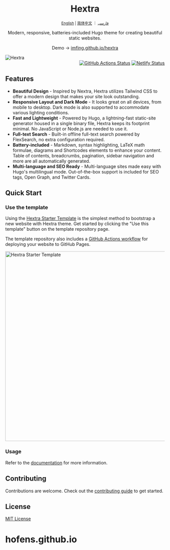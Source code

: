 <div align="center">
  <h1 align="center">Hextra</h1>
  <sup align="center"><a href="README.md">English</a> | <a href="README.zh-cn.md">简体中文</a> ｜ <a href="README.fa.md">فارسی</a></sup>
  <p align="center">Modern, responsive, batteries-included Hugo theme for creating beautiful static websites.</p>

Demo → [imfing.github.io/hextra](https://imfing.github.io/hextra/)
</div>

<picture>
  <source media="(prefers-color-scheme: dark)" srcset="https://user-images.githubusercontent.com/5097752/263550533-c18343ca-3848-4230-b5c0-ee989d7916da.png">
  <img alt="Hextra" src="https://user-images.githubusercontent.com/5097752/263550528-663599f9-17a1-4686-b5c4-3da233b5034d.png">
</picture>

<div align="right">
<a href="https://github.com/imfing/hextra/actions/workflows/pages.yml"><img alt="GitHub Actions Status" src="https://github.com/imfing/hextra/actions/workflows/pages.yml/badge.svg"></a> <a href="https://app.netlify.com/sites/hugo-hextra/deploys"><img alt="Netlify Status" src="https://api.netlify.com/api/v1/badges/61d6e55a-2447-487e-b59f-c9537e5df175/deploy-status"></a>
</div>

## Features

- **Beautiful Design** - Inspired by Nextra, Hextra utilizes Tailwind CSS to offer a modern design that makes your site look outstanding.
- **Responsive Layout and Dark Mode** - It looks great on all devices, from mobile to desktop. Dark mode is also supported to accommodate various lighting conditions.
- **Fast and Lightweight** - Powered by Hugo, a lightning-fast static-site generator housed in a single binary file, Hextra keeps its footprint minimal. No JavaScript or Node.js are needed to use it.
- **Full-text Search** - Built-in offline full-text search powered by FlexSearch, no extra configuration required.
- **Battery-included** - Markdown, syntax highlighting, LaTeX math formulae, diagrams and Shortcodes elements to enhance your content. Table of contents, breadcrumbs, pagination, sidebar navigation and more are all automatically generated.
- **Multi-language and SEO Ready** - Multi-language sites made easy with Hugo's multilingual mode. Out-of-the-box support is included for SEO tags, Open Graph, and Twitter Cards.

## Quick Start

### Use the template

Using the [Hextra Starter Template](https://github.com/imfing/hextra-starter-template) is the simplest method to bootstrap a new website with Hextra theme. Get started by clicking the "Use this template" button on the template repository page.

The template repository also includes a [GitHub Actions workflow](https://docs.github.com/en/pages/getting-started-with-github-pages/configuring-a-publishing-source-for-your-github-pages-site#publishing-with-a-custom-github-actions-workflow) for deploying your website to GitHub Pages.

<img alt="Hextra Starter Template" src="https://user-images.githubusercontent.com/5097752/263551418-c403b9a9-a76c-47a6-8466-513d772ef0b7.jpg" width=600/>

### Usage

Refer to the [documentation](https://imfing.github.io/hextra/docs) for more information.

## Contributing

Contributions are welcome.
Check out the [contributing guide](.github/CONTRIBUTING.md) to get started.

## License

[MIT License](./LICENSE)
# hofens.github.io
